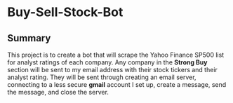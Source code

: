 # Buy-Sell-Stock-Bot

## Summary

This project is to create a bot that will scrape the Yahoo Finance SP500 list for analyst ratings of each company. Any company in the **Strong Buy** section will be sent to my email address with their stock tickers and their analyst rating. They will be sent through creating an email server, connecting to a less secure **gmail** account I set up, create a message, send the message, and close the server.
